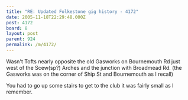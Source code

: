 ```yaml
---
title: "RE: Updated Folkestone gig history - 4172"
date: 2005-11-18T22:29:48.000Z
post: 4172
board: 8
layout: post
parent: 924
permalink: /m/4172/
---
```

Wasn't Tofts nearly opposite the old Gasworks on Bournemouth Rd just west of the Scew(sp?) Arches and the junction with Broadmead Rd. (the Gasworks was on the corner of Ship St and Bournemouth as I recall)

You had to go up some stairs to get to the club it was fairly small as I remember.
